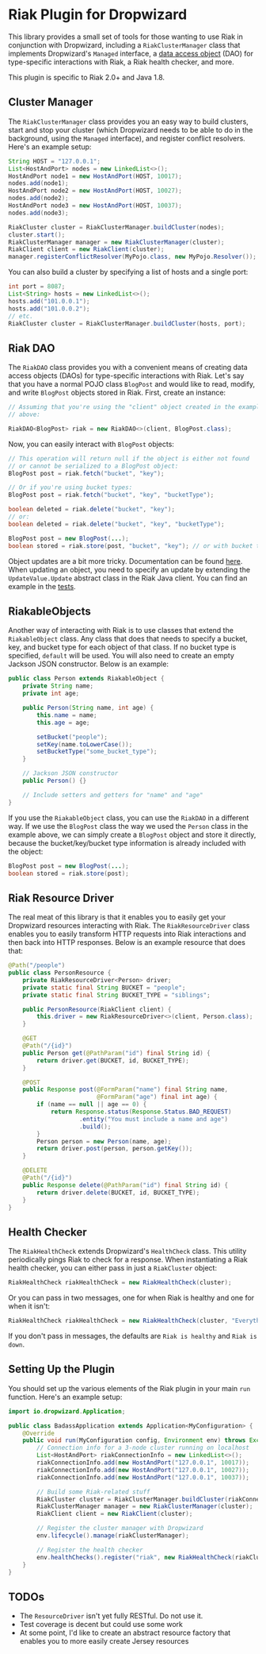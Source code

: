 Riak Plugin for Dropwizard
==========================

This library provides a small set of tools for those wanting to use Riak
in conjunction with Dropwizard, including a `RiakClusterManager` class
that implements Dropwizard's `Managed` interface, a [data access
object](http://en.wikipedia.org/wiki/Data_access_object) \(DAO) for
type-specific interactions with Riak, a Riak health checker, and more.

This plugin is specific to Riak 2.0+ and Java 1.8.

## Cluster Manager

The `RiakClusterManager` class provides you an easy way to build
clusters, start and stop your cluster (which Dropwizard needs to be able
to do in the background, using the `Managed` interface), and register
conflict resolvers. Here's an example setup:

```java
String HOST = "127.0.0.1";
List<HostAndPort> nodes = new LinkedList<>();
HostAndPort node1 = new HostAndPort(HOST, 10017);
nodes.add(node1);
HostAndPort node2 = new HostAndPort(HOST, 10027);
nodes.add(node2);
HostAndPort node3 = new HostAndPort(HOST, 10037);
nodes.add(node3);

RiakCluster cluster = RiakClusterManager.buildCluster(nodes);
cluster.start();
RiakClusterManager manager = new RiakClusterManager(cluster);
RiakClient client = new RiakClient(cluster);
manager.registerConflictResolver(MyPojo.class, new MyPojo.Resolver());
```

You can also build a cluster by specifying a list of hosts and a single
port:

```java
int port = 8087;
List<String> hosts = new LinkedList<>();
hosts.add("101.0.0.1");
hosts.add("101.0.0.2");
// etc.
RiakCluster cluster = RiakClusterManager.buildCluster(hosts, port);
```

## Riak DAO

The `RiakDAO` class provides you with a convenient means of creating
data access objects (DAOs) for type-specific interactions with Riak.
Let's say that you have a normal POJO class `BlogPost` and would like to
read, modify, and write `BlogPost` objects stored in Riak. First, create
an instance:

```java
// Assuming that you're using the "client" object created in the example
// above:

RiakDAO<BlogPost> riak = new RiakDAO<>(client, BlogPost.class);
```

Now, you can easily interact with `BlogPost` objects:

```java
// This operation will return null if the object is either not found
// or cannot be serialized to a BlogPost object:
BlogPost post = riak.fetch("bucket", "key");

// Or if you're using bucket types:
BlogPost post = riak.fetch("bucket", "key", "bucketType");

boolean deleted = riak.delete("bucket", "key");
// or:
boolean deleted = riak.delete("bucket", "key", "bucketType");

BlogPost post = new BlogPost(...);
boolean stored = riak.store(post, "bucket", "key"); // or with bucket type
```

Object updates are a bit more tricky. Documentation can be found
[here](http://docs.basho.com/riak/latest/dev/using/updates/#Java-Client-Example).
When updating an object, you need to specify an update by extending the
`UpdateValue.Update` abstract class in the Riak Java client. You can
find an example in the
[tests](https://github.com/lucperkins/dropwizard-riak/blob/master/src/test/java/com/lucperkins/dropwizard/riak/RiakDAOTest.java).

## RiakableObjects

Another way of interacting with Riak is to use classes that extend the
`RiakableObject` class. Any class that does that needs to specify a
bucket, key, and bucket type for each object of that class. If no bucket
type is specified, `default` will be used. You will also need to create
an empty Jackson JSON constructor. Below is an example:

```java
public class Person extends RiakableObject {
    private String name;
    private int age;

    public Person(String name, int age) {
        this.name = name;
        this.age = age;

        setBucket("people");
        setKey(name.toLowerCase());
        setBucketType("some_bucket_type");
    }

    // Jackson JSON constructor
    public Person() {}

    // Include setters and getters for "name" and "age"
}
```

If you use the `RiakableObject` class, you can use the `RiakDAO` in a
different way. If we use the `BlogPost` class the way we used the
`Person` class in the example above, we can simply create a `BlogPost`
object and store it directly, because the bucket/key/bucket type
information is already included with the object:

```java
BlogPost post = new BlogPost(...);
boolean stored = riak.store(post);
```

## Riak Resource Driver

The real meat of this library is that it enables you to easily get your
Dropwizard resources interacting with Riak. The `RiakResourceDriver`
class enables you to easily transform HTTP requests into Riak
interactions and then back into HTTP responses. Below is an example
resource that does that:

```java
@Path("/people")
public class PersonResource {
    private RiakResourceDriver<Person> driver;
    private static final String BUCKET = "people";
    private static final String BUCKET_TYPE = "siblings";

    public PersonResource(RiakClient client) {
        this.driver = new RiakResourceDriver<>(client, Person.class);
    }

    @GET
    @Path("/{id}")
    public Person get(@PathParam("id") final String id) {
        return driver.get(BUCKET, id, BUCKET_TYPE);
    }

    @POST
    public Response post(@FormParam("name") final String name,
                         @FormParam("age") final int age) {
        if (name == null || age == 0) {
            return Response.status(Response.Status.BAD_REQUEST)
                    .entity("You must include a name and age")
                    .build();
        }
        Person person = new Person(name, age);
        return driver.post(person, person.getKey());
    }

    @DELETE
    @Path("/{id}")
    public Response delete(@PathParam("id") final String id) {
        return driver.delete(BUCKET, id, BUCKET_TYPE);
    }
}
```

## Health Checker

The `RiakHealthCheck` extends Dropwizard's `HealthCheck` class. This
utility periodically pings Riak to check for a response. When
instantiating a Riak health checker, you can either pass in just a
`RiakCluster` object:

```java
RiakHealthCheck riakHealthCheck = new RiakHealthCheck(cluster);
```

Or you can pass in two messages, one for when Riak is healthy and one
for when it isn't:

```java
RiakHealthCheck riakHealthCheck = new RiakHealthCheck(cluster, "Everything is peachy", "Oh shit!");
```

If you don't pass in messages, the defaults are `Riak is healthy` and
`Riak is down`.

## Setting Up the Plugin

You should set up the various elements of the Riak plugin in your main
`run` function. Here's an example setup:

```java
import io.dropwizard.Application;

public class BadassApplication extends Application<MyConfiguration> {
    @Override
    public void run(MyConfiguration config, Environment env) throws Exception {
        // Connection info for a 3-node cluster running on localhost
        List<HostAndPort> riakConnectionInfo = new LinkedList<>();
        riakConnectionInfo.add(new HostAndPort("127.0.0.1", 10017));
        riakConnectionInfo.add(new HostAndPort("127.0.0.1", 10027));
        riakConnectionInfo.add(new HostAndPort("127.0.0.1", 10037));

        // Build some Riak-related stuff
        RiakCluster cluster = RiakClusterManager.buildCluster(riakConnectionInfo);
        RiakClusterManager manager = new RiakClusterManager(cluster);
        RiakClient client = new RiakClient(cluster);

        // Register the cluster manager with Dropwizard
        env.lifecycle().manage(riakClusterManager);

        // Register the health checker
        env.healthChecks().register("riak", new RiakHealthCheck(riakCluster, "YEY!", "WOMP WOMP"));
    }
}
```

## TODOs

* The `ResourceDriver` isn't yet fully RESTful. Do not use it.
* Test coverage is decent but could use some work
* At some point, I'd like to create an abstract resource factory that
  enables you to more easily create Jersey resources
